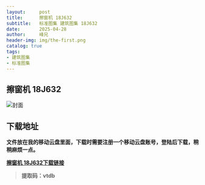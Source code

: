 ```yaml
---
layout:     post
title:      擦窗机 18J632
subtitle:   标准图集 建筑图集 18J632
date:       2025-04-28
author:     峰兄
header-img: img/the-first.png
catalog: true
tags:
- 建筑图集
- 标准图集
---
```

## 擦窗机 18J632
![封面](https://pic1.imgdb.cn/item/680e110b58cb8da5c8d047e6.png)

## 下载地址 ##
**文件放在我的移动云盘里面，下载时需要注册一个移动云盘账号，登陆后下载，稍稍麻烦一点。**  
  
[**擦窗机 18J632下载链接**](https://caiyun.139.com/m/i?105Cq7r5oMQ2T)

> **提取码：vtdb**
